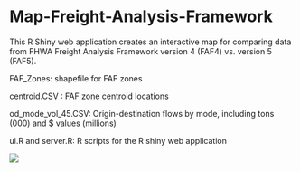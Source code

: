 # Map-Freight-Analysis-Framework
This R Shiny web application creates an interactive map for comparing data from FHWA Freight Analysis Framework version 4 (FAF4) vs. version 5 (FAF5).

FAF_Zones: shapefile for FAF zones

centroid.CSV : FAF zone centroid locations

od_mode_vol_45.CSV: Origin-destination flows by mode, including tons (000) and $ values (millions)

ui.R and server.R: R scripts for the R shiny web application

![](faf.gif)

